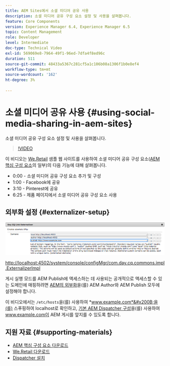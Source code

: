 ```yaml
---
title: AEM Sites에서 소셜 미디어 공유 사용
description: 소셜 미디어 공유 구성 요소 설정 및 사용을 살펴봅니다.
feature: Core Components
version: Experience Manager 6.4, Experience Manager 6.5
topic: Content Management
role: Developer
level: Intermediate
doc-type: Technical Video
exl-id: 569069e8-7964-49f1-96ed-7dfa4f8ed96c
duration: 511
source-git-commit: 48433a5367c281cf5a1c106b08a1306f1b0e8ef4
workflow-type: tm+mt
source-wordcount: '162'
ht-degree: 3%

---
```


# 소셜 미디어 공유 사용 {#using-social-media-sharing-in-aem-sites}

소셜 미디어 공유 구성 요소 설정 및 사용을 살펴봅니다.

>[!VIDEO](https://video.tv.adobe.com/v/18897?quality=12&learn=on)

이 비디오는 [We.Retail](https://github.com/Adobe-Marketing-Cloud/aem-sample-we-retail#weretail) 샘플 웹 사이트를 사용하여 소셜 미디어 공유 구성 요소([AEM 핵심 구성 요소](https://experienceleague.adobe.com/docs/experience-manager-core-components/using/introduction.html?lang=ko)의 일부)의 다음 기능에 대해 살펴봅니다.

* 0:00 - 소셜 미디어 공유 구성 요소 추가 및 구성
* 1:00 - Facebook에 공유
* 3:10 - Pinterest에 공유
* 6:25 - 제품 페이지에서 소셜 미디어 공유 구성 요소 사용

## 외부화 설정 {#externalizer-setup}

![일 CQ 링크 외부화](assets/externalizer.png)

[http://localhost:4502/system/console/configMgr/com.day.cq.commons.impl.ExternalizerImpl](http://localhost:4502/system/console/configMgr/com.day.cq.commons.impl.ExternalizerImpl)

게시 실행 모드를 AEM Publish에 액세스하는 데 사용되는 공개적으로 액세스할 수 있는 도메인에 매핑하려면 [AEM의 외부화](https://helpx.adobe.com/kr/experience-manager/6-5/sites/developing/using/externalizer.html)을(를) AEM Author와 AEM Publish 모두에 설정해야 합니다.

이 비디오에서는 `/etc/hosts`을(를) 사용하여 *www.example.com*&#x200B;을(를) 스푸핑하여 localhost로 확인하고, [기본 AEM Dispatcher 구성](https://experienceleague.adobe.com/docs/experience-manager-dispatcher/using/getting-started/dispatcher-install.html?lang=ko)을(를) 사용하여 www.example.com이 AEM 게시를 앞지를 수 있도록 합니다.

## 지원 자료 {#supporting-materials}

* [AEM 핵심 구성 요소 다운로드](https://github.com/adobe/aem-core-wcm-components/releases)
* [We.Retail 다운로드](https://github.com/Adobe-Marketing-Cloud/aem-sample-we-retail/releases)
* [Dispatcher 설치](https://experienceleague.adobe.com/docs/experience-manager-dispatcher/using/getting-started/dispatcher-install.html?lang=ko)

